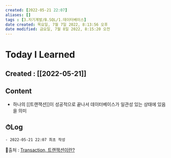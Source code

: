 ```yaml
---
created: [2022-05-21 22:07]
aliases: []
tags : [3.자기계발/B.SQL/1.데이터베이스]
date created: 목요일, 7월 7일 2022, 8:13:56 오후
date modified: 금요일, 7월 8일 2022, 8:15:20 오전
---
```


# Today I Learned
## Created : [[2022-05-21]]
## Content
- 하나의 [[트랜잭션]]이 성공적으로 끝나서 데이터베이스가 일관성 있는 상태에 있음을 의미

## ⏱Log
	- 2022-05-21 22:07 최초 작성


📙출처 : [Transaction, 트랜잭션이란?](https://wonit.tistory.com/462)